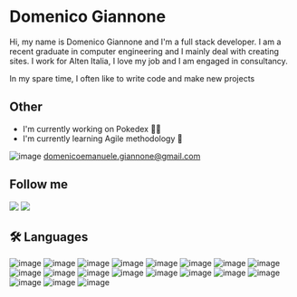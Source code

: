 # Domenico Giannone
Hi, my name is Domenico Giannone and I'm a full stack developer.
I am a recent graduate in computer engineering and I mainly deal with creating sites.
I work for Alten Italia, I love my job and I am engaged in consultancy.

In my spare time, I often like to write code and make new projects

## Other
- I'm currently working on Pokedex 👩‍💻
- I'm currently learning Agile methodology 🧠

  
 ![image](https://github.com/Code965/Code965/assets/87176230/1c212b0b-6de6-4ca7-ad0b-2ebb75e5009c)
 domenicoemanuele.giannone@gmail.com

## Follow me
[<img src="https://github.com/Code965/Code965/assets/87176230/e6f08807-0601-49ef-928a-125c85aeed35">](https://link-to-your-URL/)
[<img src="https://github.com/Code965/Code965/assets/87176230/ea961c15-46bd-4900-a75a-7db5eb192310">](https://www.facebook.com/profile.php?id=100007287557744)




## 🛠 Languages
![image](https://github.com/Code965/Code965/assets/87176230/35cf3cf3-d29b-446a-871a-656f15205832)
![image](https://github.com/Code965/Code965/assets/87176230/b40013e9-d166-459e-b760-f28979905aa3)
![image](https://github.com/Code965/Code965/assets/87176230/099bde25-d6c5-4813-8b62-5c3ad2773007)
![image](https://github.com/Code965/Code965/assets/87176230/fed7b661-3ac2-44ec-9108-0684f2f88e3f)
![image](https://github.com/Code965/Code965/assets/87176230/8a518eba-9031-47b6-89b3-2a43259f7b5f)
![image](https://github.com/Code965/Code965/assets/87176230/7a4b1519-74cb-4e81-84e1-59ad7d05e96a)
![image](https://github.com/Code965/Code965/assets/87176230/fb8bc95d-e1f5-4280-90cc-ecf6f96f6604)
![image](https://github.com/Code965/Code965/assets/87176230/c770352d-7d29-45f3-aaa5-471b73c00ac0)
![image](https://github.com/Code965/Code965/assets/87176230/2b72290c-c1a1-4e0c-b6ab-681daaa49c00)
![image](https://github.com/Code965/Code965/assets/87176230/1e883b72-7cc7-4671-a2a2-97c500f89174)
![image](https://github.com/Code965/Code965/assets/87176230/4f790c2e-e3af-48a0-9a0e-b675f591b8d0)
![image](https://github.com/Code965/Code965/assets/87176230/ae9ca0c9-5bd1-4f08-82b3-cf828c20b898)
![image](https://github.com/Code965/Code965/assets/87176230/574eae2d-928c-400d-9db6-7d6396c93bb4)
![image](https://github.com/Code965/Code965/assets/87176230/29e5247f-f6cc-4869-a8ec-f75445c5f510)
![image](https://github.com/Code965/Code965/assets/87176230/11539644-0ff7-4aff-bd4e-a091f8623f96)
![image](https://github.com/Code965/Code965/assets/87176230/47602a59-0de7-4561-ace2-77b8850f2a3b)
![image](https://github.com/Code965/Code965/assets/87176230/3183829b-8c77-4d37-88dd-f9196e0d8e8b)
![image](https://github.com/Code965/Code965/assets/87176230/ae675db3-2042-49b5-a6d3-cd89caaf8c93)
![image](https://github.com/Code965/Code965/assets/87176230/6d3d03fa-0fa7-4681-8fde-24979cfc965d)

